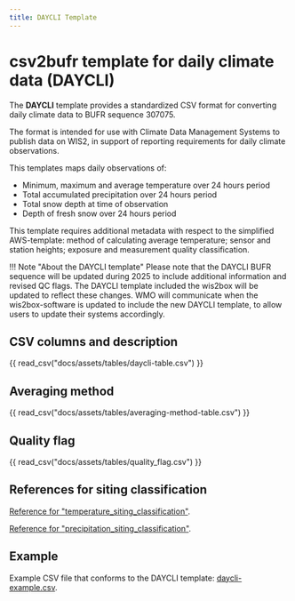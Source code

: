 ```yaml
---
title: DAYCLI Template
---
```


# csv2bufr template for daily climate data (DAYCLI)

The **DAYCLI** template provides a standardized CSV format for converting daily climate data to BUFR sequence 307075.

The format is intended for use with Climate Data Management Systems to publish data on WIS2, in support of reporting requirements for daily climate observations.

This templates maps daily observations of:

 - Minimum, maximum and average temperature over 24 hours period
 - Total accumulated precipitation over 24 hours period
 - Total snow depth at time of observation
 - Depth of fresh snow over 24 hours period

This template requires additional metadata with respect to the simplified AWS-template: method of calculating average temperature; sensor and station heights; exposure and measurement quality classification.

!!! Note "About the DAYCLI template"
    Please note that the DAYCLI BUFR sequence will be updated during 2025 to include additional information and revised QC flags. The DAYCLI template included the wis2box will be updated to reflect these changes. WMO will communicate when the wis2box-software is updated to include the new DAYCLI template, to allow users to update their systems accordingly.

## CSV columns and description

{{ read_csv("docs/assets/tables/daycli-table.csv") }}

## Averaging method

{{ read_csv("docs/assets/tables/averaging-method-table.csv") }}

## Quality flag

{{ read_csv("docs/assets/tables/quality_flag.csv") }}

## References for siting classification

[Reference for "temperature_siting_classification"](https://library.wmo.int/idviewer/35625/839).

[Reference for "precipitation_siting_classification"](https://library.wmo.int/idviewer/35625/840).

## Example

Example CSV file that conforms to the DAYCLI template: [daycli-example.csv](/sample-data/daycli-example.csv).
